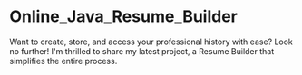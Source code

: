 # Online_Java_Resume_Builder
Want to create, store, and access your professional history with ease? Look no further! I'm thrilled to share my latest project, a Resume Builder that simplifies the entire process.
